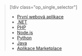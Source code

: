> [!div class="op_single_selector"]
> * [První webová aplikace](../articles/app-service-web/app-service-web-get-started.md)
> * [.NET](../articles/app-service-web/web-sites-dotnet-get-started.md)
> * [PHP](../articles/app-service-web/app-service-web-php-get-started.md)
> * [Node.js](../articles/app-service-web/app-service-web-nodejs-get-started.md)
> * [Python](../articles/app-service-web/web-sites-python-ptvs-django-mysql.md)
> * [Java](../articles/app-service-web/web-sites-java-get-started.md)
> * [Aplikace Marketplace](../articles/app-service-web/app-service-web-create-web-app-from-marketplace.md)
> 
> 



<!--HONumber=Jan17_HO1-->


